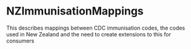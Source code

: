 # NZImmunisationMappings
This describes mappings between CDC immunisation codes, the codes used in New Zealand and the need to create extensions to this for consumers
